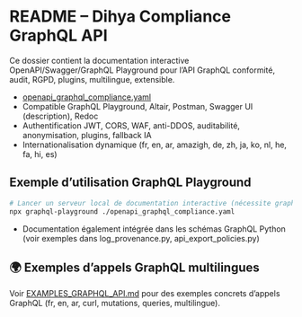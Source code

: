 # README – Dihya Compliance GraphQL API

Ce dossier contient la documentation interactive OpenAPI/Swagger/GraphQL Playground pour l’API GraphQL conformité, audit, RGPD, plugins, multilingue, extensible.

- [openapi_graphql_compliance.yaml](./openapi_graphql_compliance.yaml)
- Compatible GraphQL Playground, Altair, Postman, Swagger UI (description), Redoc
- Authentification JWT, CORS, WAF, anti-DDOS, auditabilité, anonymisation, plugins, fallback IA
- Internationalisation dynamique (fr, en, ar, amazigh, de, zh, ja, ko, nl, he, fa, hi, es)

## Exemple d’utilisation GraphQL Playground

```bash
# Lancer un serveur local de documentation interactive (nécessite graphql-playground ou altair)
npx graphql-playground ./openapi_graphql_compliance.yaml
```

- Documentation également intégrée dans les schémas GraphQL Python (voir exemples dans log_provenance.py, api_export_policies.py)

## 🌍 Exemples d’appels GraphQL multilingues

Voir [EXAMPLES_GRAPHQL_API.md](./EXAMPLES_GRAPHQL_API.md) pour des exemples concrets d’appels GraphQL (fr, en, ar, curl, mutations, queries, multilingue).
